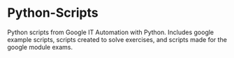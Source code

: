 # Python-Scripts

Python scripts from Google IT Automation with Python. Includes google example scripts, scripts created to solve exercises, and scripts made for the google module exams. 
